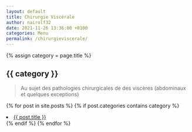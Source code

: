```yaml
---
layout: default
title: Chirurgie Viscérale
author: nairolf32
date: 2021-11-26 13:36:00 +0100
categories: Menu
permalink: /chirurgieviscerale/
---
```


{% assign category = page.title %}

<h2>{{ category }}</h2>

> Au sujet des pathologies chirurgicales de des
viscères (abdominaux et quelques exceptions)

{% for post in site.posts %}
{% if post.categories contains category %}
<li> <a href="{{ post.url | relative_url }}">{{ post.title }}</a></li>
{% endif %}
{% endfor %}
